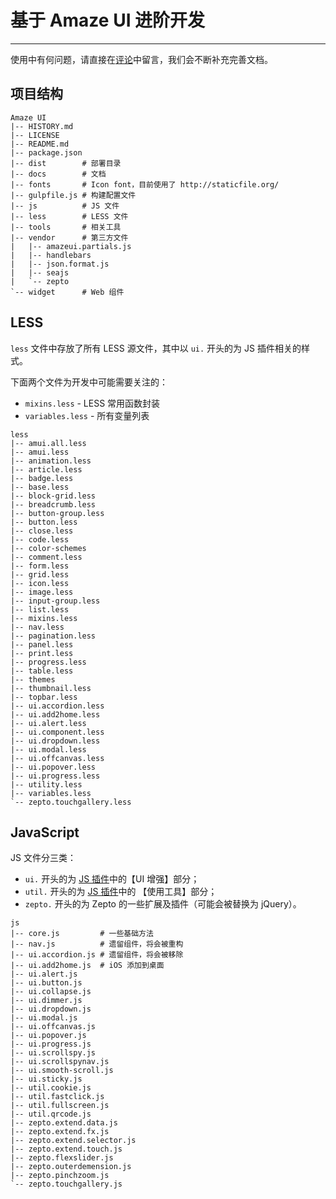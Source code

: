 # 基于 Amaze UI 进阶开发
---

使用中有何问题，请直接在[评论](#ds-thread)中留言，我们会不断补充完善文档。

## 项目结构

```
Amaze UI
|-- HISTORY.md
|-- LICENSE
|-- README.md
|-- package.json
|-- dist        # 部署目录
|-- docs        # 文档
|-- fonts       # Icon font，目前使用了 http://staticfile.org/
|-- gulpfile.js # 构建配置文件
|-- js          # JS 文件
|-- less        # LESS 文件
|-- tools       # 相关工具
|-- vendor      # 第三方文件
|   |-- amazeui.partials.js
|   |-- handlebars
|   |-- json.format.js
|   |-- seajs
|   `-- zepto
`-- widget      # Web 组件
```

## LESS

`less` 文件中存放了所有 LESS 源文件，其中以 `ui.` 开头的为 JS 插件相关的样式。

下面两个文件为开发中可能需要关注的：

- `mixins.less` - LESS 常用函数封装
- `variables.less` - 所有变量列表

```
less
|-- amui.all.less
|-- amui.less
|-- animation.less
|-- article.less
|-- badge.less
|-- base.less
|-- block-grid.less
|-- breadcrumb.less
|-- button-group.less
|-- button.less
|-- close.less
|-- code.less
|-- color-schemes
|-- comment.less
|-- form.less
|-- grid.less
|-- icon.less
|-- image.less
|-- input-group.less
|-- list.less
|-- mixins.less
|-- nav.less
|-- pagination.less
|-- panel.less
|-- print.less
|-- progress.less
|-- table.less
|-- themes
|-- thumbnail.less
|-- topbar.less
|-- ui.accordion.less
|-- ui.add2home.less
|-- ui.alert.less
|-- ui.component.less
|-- ui.dropdown.less
|-- ui.modal.less
|-- ui.offcanvas.less
|-- ui.popover.less
|-- ui.progress.less
|-- utility.less
|-- variables.less
`-- zepto.touchgallery.less
```

## JavaScript

JS 文件分三类：

- `ui.` 开头的为 [JS 插件](/javascript)中的【UI 增强】部分；
- `util.` 开头的为 [JS 插件](/javascript)中的 【使用工具】部分；
- `zepto.` 开头的为 Zepto 的一些扩展及插件（可能会被替换为 jQuery）。

```
js
|-- core.js         # 一些基础方法
|-- nav.js          # 遗留组件，将会被重构
|-- ui.accordion.js # 遗留组件，将会被移除
|-- ui.add2home.js  # iOS 添加到桌面
|-- ui.alert.js
|-- ui.button.js
|-- ui.collapse.js
|-- ui.dimmer.js
|-- ui.dropdown.js
|-- ui.modal.js
|-- ui.offcanvas.js
|-- ui.popover.js
|-- ui.progress.js
|-- ui.scrollspy.js
|-- ui.scrollspynav.js
|-- ui.smooth-scroll.js
|-- ui.sticky.js
|-- util.cookie.js
|-- util.fastclick.js
|-- util.fullscreen.js
|-- util.qrcode.js
|-- zepto.extend.data.js
|-- zepto.extend.fx.js
|-- zepto.extend.selector.js
|-- zepto.extend.touch.js
|-- zepto.flexslider.js
|-- zepto.outerdemension.js
|-- zepto.pinchzoom.js
`-- zepto.touchgallery.js
```